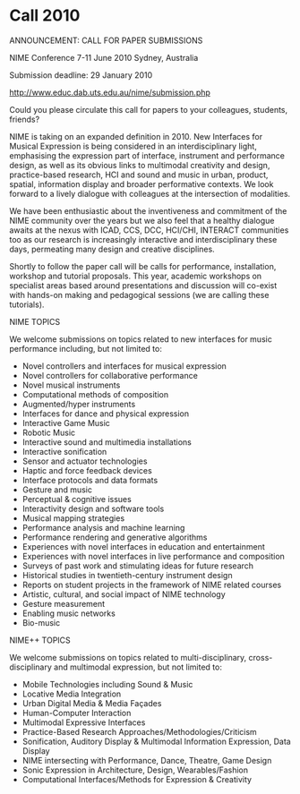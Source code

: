 # Call 2010

ANNOUNCEMENT: CALL FOR PAPER SUBMISSIONS

NIME Conference
7-11 June 2010
Sydney, Australia

Submission deadline: 29 January 2010

http://www.educ.dab.uts.edu.au/nime/submission.php

Could you please circulate this call for papers to your colleagues, students, friends?

NIME is taking on an expanded definition in 2010. New Interfaces for Musical Expression is being considered in an interdisciplinary light, emphasising the expression part of interface, instrument and performance design, as well as its obvious links to multimodal creativity and design, practice-based research, HCI and sound and music in urban, product, spatial, information display and broader performative contexts. We look forward to a lively dialogue with colleagues at the intersection of modalities.

We have been enthusiastic about the inventiveness and commitment of the NIME community over the years but we also feel that a healthy dialogue awaits at the nexus with ICAD, CCS, DCC, HCI/CHI, INTERACT communities too as our research is increasingly interactive and interdisciplinary these days, permeating many design and creative disciplines.

Shortly to follow the paper call will be calls for performance, installation, workshop and tutorial proposals. This year, academic workshops on specialist areas based around presentations and discussion will co-exist with hands-on making and pedagogical sessions (we are calling these tutorials).

NIME TOPICS

We welcome submissions on topics related to new interfaces for music performance including, but not limited to:

* Novel controllers and interfaces for musical expression
* Novel controllers for collaborative performance
* Novel musical instruments
* Computational methods of composition
* Augmented/hyper instruments
* Interfaces for dance and physical expression
* Interactive Game Music
* Robotic Music
* Interactive sound and multimedia installations
* Interactive sonification
* Sensor and actuator technologies
* Haptic and force feedback devices
* Interface protocols and data formats
* Gesture and music
* Perceptual & cognitive issues
* Interactivity design and software tools
* Musical mapping strategies
* Performance analysis and machine learning
* Performance rendering and generative algorithms
* Experiences with novel interfaces in education and entertainment
* Experiences with novel interfaces in live performance and composition
* Surveys of past work and stimulating ideas for future research
* Historical studies in twentieth-century instrument design
* Reports on student projects in the framework of NIME related courses
* Artistic, cultural, and social impact of NIME technology
* Gesture measurement
* Enabling music networks
* Bio-music

NIME++ TOPICS

We welcome submissions on topics related to multi-disciplinary, cross-disciplinary and multimodal expression, but not limited to:

* Mobile Technologies including Sound &amp; Music
* Locative Media Integration
* Urban Digital Media &amp; Media Façades
* Human-Computer Interaction
* Multimodal Expressive Interfaces
* Practice-Based Research Approaches/Methodologies/Criticism
* Sonification, Auditory Display &amp; Multimodal Information Expression, Data Display
* NIME intersecting with Performance, Dance, Theatre, Game Design
* Sonic Expression in Architecture, Design, Wearables/Fashion
* Computational Interfaces/Methods for Expression &amp; Creativity
